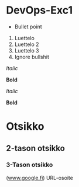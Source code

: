 # DevOps-Exc1
* Bullet point
1. Luettelo
2. Luettelo 2
3. Luettelo 3
4. Ignore bullshit

_Italic_

__Bold__

*Italic*

**Bold**

# Otsikko
## 2-tason otsikko
### 3-Tason otsikko
(www.google.fi) URL-osoite
